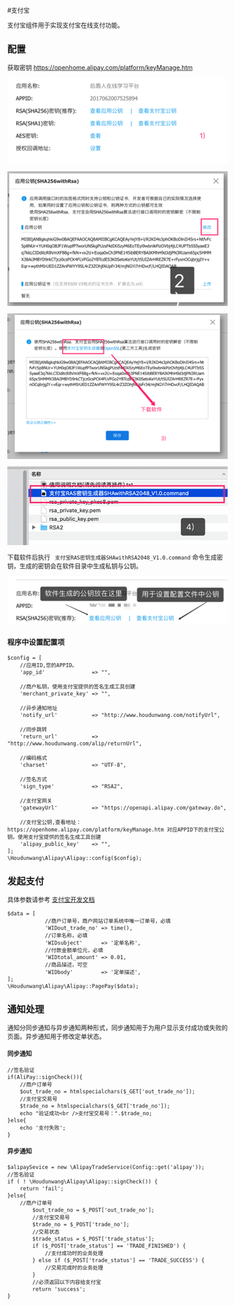 #支付宝

支付宝组件用于实现支付宝在线支付功能。

## 配置

获取密钥  https://openhome.alipay.com/platform/keyManage.htm

![image-20181028200354314](assets/image-20181028200354314.png)

![image-20181028200435199](assets/image-20181028200435199.png)



![image-20181028200603742](assets/image-20181028200603742.png)



![image-20181028200722992](assets/image-20181028200722992.png)



下载软件后执行 ` 支付宝RAS密钥生成器SHAwithRSA2048_V1.0.command` 命令生成密钥，生成的密钥会在软件目录中生成私钥与公钥。

![image-20181105223233865](assets/image-20181105223233865.png)

### 程序中设置配置项

```
$config = [
    //应用ID,您的APPID。
    'app_id'               => "",

    //商户私钥，使用支付宝提供的签名生成工具创建
    'merchant_private_key' => "",

    //异步通知地址
    'notify_url'           => "http://www.houdunwang.com/notifyUrl",

    //同步跳转
    'return_url'           => "http://www.houdunwang.com/alip/returnUrl",

    //编码格式
    'charset'              => "UTF-8",

    //签名方式
    'sign_type'            => "RSA2",

    //支付宝网关
    'gatewayUrl'           => "https://openapi.alipay.com/gateway.do",

    //支付宝公钥,查看地址：https://openhome.alipay.com/platform/keyManage.htm 对应APPID下的支付宝公钥。使用支付宝提供的签名生成工具创建
    'alipay_public_key'    => "",
];
\Houdunwang\Alipay\Alipay::config($config);
```

## 发起支付
具体参数请参考 [支付宝开发文档](https://docs.open.alipay.com/270) 
```
$data = [
            //商户订单号，商户网站订单系统中唯一订单号，必填
            'WIDout_trade_no' => time(),
            //订单名称，必填
            'WIDsubject'      => '定单名称',
            //付款金额单位元，必填
            'WIDtotal_amount' => 0.01,
            //商品描述，可空
            'WIDbody'         => '定单描述',
];
\Houdunwang\Alipay\Alipay::PagePay($data);
```

## 通知处理

通知分同步通知与异步通知两种形式，同步通知用于为用户显示支付成功或失败的页面。异步通知用于修改定单状态。

#### 同步通知

```
//签名验证
if(AliPay::signCheck()){
	//商户订单号
	$out_trade_no = htmlspecialchars($_GET['out_trade_no']);
	//支付宝交易号
	$trade_no = htmlspecialchars($_GET['trade_no']);
	echo "验证成功<br />支付宝交易号：".$trade_no;
}else{
	echo '支付失败';
}
```

#### 异步通知

```
$alipaySevice = new \AlipayTradeService(Config::get('alipay'));
//签名验证
if ( ! \Houdunwang\Alipay\Alipay::signCheck()) {
	return 'fail';
}else{
	//商户订单号
        $out_trade_no = $_POST['out_trade_no'];
        //支付宝交易号
        $trade_no = $_POST['trade_no'];
        //交易状态
        $trade_status = $_POST['trade_status'];
        if ($_POST['trade_status'] == 'TRADE_FINISHED') {
            //支付成功时的业务处理
        } else if ($_POST['trade_status'] == 'TRADE_SUCCESS') {
            //交易完成时的业务处理
        }
		//必须返回以下内容给支付宝
        return 'success';
}
```